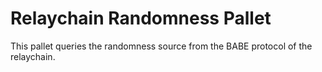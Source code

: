 # Relaychain Randomness Pallet

This pallet queries the randomness source from the BABE protocol of the relaychain.